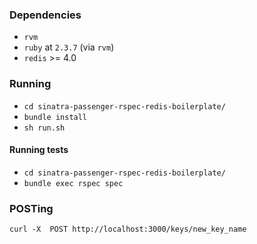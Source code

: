 ### Dependencies
* `rvm`
* `ruby` at `2.3.7` (via `rvm`)
* `redis` >= 4.0

### Running
* `cd sinatra-passenger-rspec-redis-boilerplate/`
* `bundle install`
* `sh run.sh`

#### Running tests
* `cd sinatra-passenger-rspec-redis-boilerplate/`
* `bundle exec rspec spec`

### POSTing
`curl -X  POST http://localhost:3000/keys/new_key_name`
